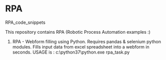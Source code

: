 # RPA
RPA_code_snippets <br>

This repository contains RPA (Robotic Process Automation examples :) <br>

1) RPA - Webform filling using Python. Requires pandas & selenium python modules. Fills input data from excel spreadsheet into a
webform in seconds. USAGE is : c:\python37\python.exe rpa_task.py 



